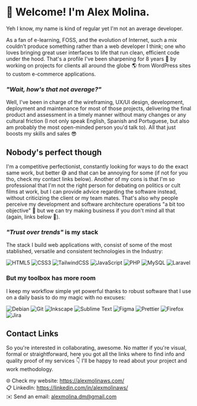 # :wave: Welcome! I'm Alex Molina.

Yeh I know, my name is kind of regular yet I'm not an average developer.

As a fan of e-learning, FOSS, and the evolution of Internet, such a mix couldn't produce something rather than a web developer I think; one who loves bringing great user interfaces to life that run clean, efficient code under the hood. That's a profile I've been sharpening for 8 years :muscle: by working on projects for clients all around the globe :earth_americas: from WordPress sites to custom e-commerce applications. 

### _"Wait, how's that not average?"_

Well, I've been in charge of the wireframing, UX/UI design, development, deployment and maintenance for most of those projects, delivering the final product and assessment in a timely manner without many changes or any cultural friction (I not only speak English, Spanish and Portuguese, but also am probably the most open-minded person you'd talk to). All that just boosts my skills and sales :sunglasses:

## Nobody's perfect though

I'm a competitive perfectionist, constantly looking for ways to do the exact same work, but better :sweat_smile: and that can be annoying for some (if not for you tho, check my contact links below). Another of my cons is that I'm so professional that I'm not the right person for debating on politics or cult films at work, but I can provide advice regarding the software instead, without criticizing the client or my team mates. That's also why people perceive my development and software architecture operations "a bit too objective" :pencil: but we can try making business if you don't mind all that (again, links below :link:).

### _"Trust over trends"_ is my stack

The stack I build web applications with, consist of some of the most stablished, versatile and consistent technologies in the Industry:  

![HTML5](https://img.shields.io/badge/html5-%23E34F26.svg?style=for-the-badge&logo=html5&logoColor=white) ![CSS3](https://img.shields.io/badge/css3-%231572B6.svg?style=for-the-badge&logo=css3&logoColor=white) ![TailwindCSS](https://img.shields.io/badge/tailwindcss-%2338B2AC.svg?style=for-the-badge&logo=tailwind-css&logoColor=white) ![JavaScript](https://img.shields.io/badge/javascript-%23323330.svg?style=for-the-badge&logo=javascript&logoColor=%23F7DF1E) ![PHP](https://img.shields.io/badge/php-%23777BB4.svg?style=for-the-badge&logo=php&logoColor=white) ![MySQL](https://img.shields.io/badge/mysql-4479A1.svg?style=for-the-badge&logo=mysql&logoColor=white) ![Laravel](https://img.shields.io/badge/laravel-%23FF2D20.svg?style=for-the-badge&logo=laravel&logoColor=white)   

### But my toolbox has more room

I keep my workflow simple yet powerful thanks to robust software that I use on a daily basis to do my magic with no excuses:  

![Debian](https://img.shields.io/badge/Debian-D70A53?style=for-the-badge&logo=debian&logoColor=white) ![Git](https://img.shields.io/badge/git-%23F05033.svg?style=for-the-badge&logo=git&logoColor=white) ![Inkscape](https://img.shields.io/badge/Inkscape-e0e0e0?style=for-the-badge&logo=inkscape&logoColor=080A13) ![Sublime Text](https://img.shields.io/badge/sublime_text-%23575757.svg?style=for-the-badge&logo=sublime-text&logoColor=important) ![Figma](https://img.shields.io/badge/figma-%23F24E1E.svg?style=for-the-badge&logo=figma&logoColor=white) ![Prettier](https://img.shields.io/badge/prettier-%23F7B93E.svg?style=for-the-badge&logo=prettier&logoColor=black) ![Firefox](https://img.shields.io/badge/Firefox-FF7139?style=for-the-badge&logo=Firefox-Browser&logoColor=white) ![Jira](https://img.shields.io/badge/jira-%230A0FFF.svg?style=for-the-badge&logo=jira&logoColor=white)   



## Contact Links

So you're interested in collaborating, awesome. No matter if you're visual, formal or straightforward, here you got all the links where to find info and quality proof of my services :point_down: I'll be happy to read about your project and work methodology. 

:globe_with_meridians: Check my website: https://alexmolinaws.com/  
:clipboard: LinkedIn: https://linkedin.com/in/alexmolinaws/   
:envelope: Send an email: alexmolina.dm@gmail.com

